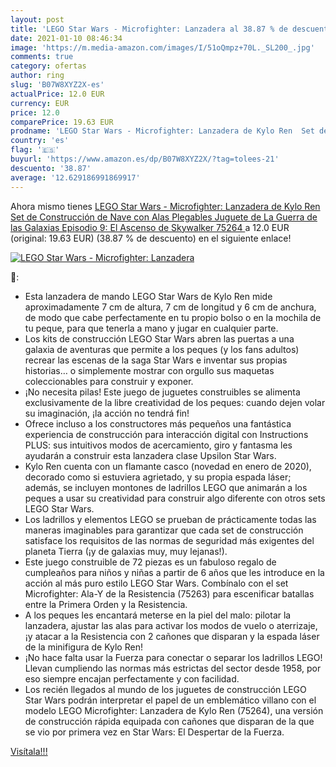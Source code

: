 ```yaml
---
layout: post
title: 'LEGO Star Wars - Microfighter: Lanzadera al 38.87 % de descuento'
date: 2021-01-10 08:46:34
image: 'https://m.media-amazon.com/images/I/51oQmpz+70L._SL200_.jpg'
comments: true
category: ofertas
author: ring
slug: 'B07W8XYZ2X-es'
actualPrice: 12.0 EUR
currency: EUR
price: 12.0
comparePrice: 19.63 EUR
prodname: 'LEGO Star Wars - Microfighter: Lanzadera de Kylo Ren  Set de Construcción de Nave con Alas Plegables  Juguete de La Guerra de las Galaxias Episodio 9: El Ascenso de Skywalker  75264 '
country: 'es'
flag: '🇪🇸'
buyurl: 'https://www.amazon.es/dp/B07W8XYZ2X/?tag=tolees-21'
descuento: '38.87'
average: '12.629186991869917'
---
```


Ahora mismo tienes [LEGO Star Wars - Microfighter: Lanzadera de Kylo Ren  Set de Construcción de Nave con Alas Plegables  Juguete de La Guerra de las Galaxias Episodio 9: El Ascenso de Skywalker  75264 ](https://www.amazon.es/dp/B07W8XYZ2X/?tag=tolees-21) a 12.0 EUR (original: 19.63 EUR) (38.87 %  de descuento) en el siguiente enlace!

[![LEGO Star Wars - Microfighter: Lanzadera](https://m.media-amazon.com/images/I/51oQmpz+70L._SL200_.jpg)](https://www.amazon.es/dp/B07W8XYZ2X/?tag=tolees-21)

🔎:

- Esta lanzadera de mando LEGO Star Wars de Kylo Ren mide aproximadamente 7 cm de altura, 7 cm de longitud y 6 cm de anchura, de modo que cabe perfectamente en tu propio bolso o en la mochila de tu peque, para que tenerla a mano y jugar en cualquier parte.
- Los kits de construcción LEGO Star Wars abren las puertas a una galaxia de aventuras que permite a los peques (y los fans adultos) recrear las escenas de la saga Star Wars e inventar sus propias historias… o simplemente mostrar con orgullo sus maquetas coleccionables para construir y exponer.
- ¡No necesita pilas! Este juego de juguetes construibles se alimenta exclusivamente de la libre creatividad de los peques: cuando dejen volar su imaginación, ¡la acción no tendrá fin!
- Ofrece incluso a los constructores más pequeños una fantástica experiencia de construcción para interacción digital con Instructions PLUS: sus intuitivos modos de acercamiento, giro y fantasma les ayudarán a construir esta lanzadera clase Upsilon Star Wars.
- Kylo Ren cuenta con un flamante casco (novedad en enero de 2020), decorado como si estuviera agrietado, y su propia espada láser; además, se incluyen montones de ladrillos LEGO que animarán a los peques a usar su creatividad para construir algo diferente con otros sets LEGO Star Wars.
- Los ladrillos y elementos LEGO se prueban de prácticamente todas las maneras imaginables para garantizar que cada set de construcción satisface los requisitos de las normas de seguridad más exigentes del planeta Tierra (¡y de galaxias muy, muy lejanas!).
- Este juego construible de 72 piezas es un fabuloso regalo de cumpleaños para niños y niñas a partir de 6 años que les introduce en la acción al más puro estilo LEGO Star Wars. Combínalo con el set Microfighter: Ala-Y de la Resistencia (75263) para escenificar batallas entre la Primera Orden y la Resistencia.
- A los peques les encantará meterse en la piel del malo: pilotar la lanzadera, ajustar las alas para activar los modos de vuelo o aterrizaje, ¡y atacar a la Resistencia con 2 cañones que disparan y la espada láser de la minifigura de Kylo Ren!
- ¡No hace falta usar la Fuerza para conectar o separar los ladrillos LEGO! Llevan cumpliendo las normas más estrictas del sector desde 1958, por eso siempre encajan perfectamente y con facilidad.
- Los recién llegados al mundo de los juguetes de construcción LEGO Star Wars podrán interpretar el papel de un emblemático villano con el modelo LEGO Microfighter: Lanzadera de Kylo Ren (75264), una versión de construcción rápida equipada con cañones que disparan de la que se vio por primera vez en Star Wars: El Despertar de la Fuerza.

[Visítala!!!](https://www.amazon.es/dp/B07W8XYZ2X/?tag=tolees-21)
